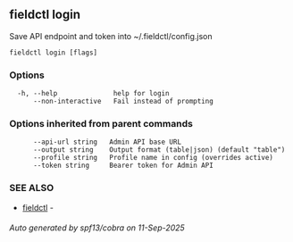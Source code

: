 ## fieldctl login

Save API endpoint and token into ~/.fieldctl/config.json

```
fieldctl login [flags]
```

### Options

```
  -h, --help              help for login
      --non-interactive   Fail instead of prompting
```

### Options inherited from parent commands

```
      --api-url string   Admin API base URL
      --output string    Output format (table|json) (default "table")
      --profile string   Profile name in config (overrides active)
      --token string     Bearer token for Admin API
```

### SEE ALSO

* [fieldctl](fieldctl.md)	 - 

###### Auto generated by spf13/cobra on 11-Sep-2025
